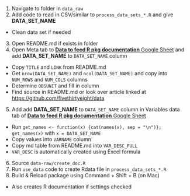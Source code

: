 1. Navigate to folder in `data_raw`
2. Add code to read in CSV/similar to `process_data_sets_*.R` and give **DATA_SET_NAME**
  - Clean data set if needed
3. Open README.md if exists in folder
4. Open Meta tab to [**Data to feed R pkg documentation** Google Sheet](https://drive.google.com/open?id=1bZd1U0EnRglD6xhgHGCMZ8xDGfRkgrQFBLgTzYB_dXo) and add **DATA_SET_NAME** to `DATA_SET_NAME` column
  - Copy `TITLE` and `LINK` from README.md
  - Get `nrow(DATA_SET_NAME)` and `ncol(DATA_SET_NAME)` and copy into `NUM_ROWS` and `NUM_COLS` columns
  - Determine `OBSUNIT` and fill in column
  - Find source in README.md or look over article linked at <https://github.com/fivethirtyeight/data>
5. Add add **DATA_SET_NAME** to `DATA_SET_NAME` column in Variables data tab of [**Data to feed R pkg documentation** Google Sheet](https://drive.google.com/open?id=1bZd1U0EnRglD6xhgHGCMZ8xDGfRkgrQFBLgTzYB_dXo)
  - Run `get_names <- function(x) {cat(names(x), sep = "\n")}; get_names(x)` with `x = DATA_SET_NAME`
  - Copy values into `VARNAME` column
  - Copy md table from README.md into `VAR_DESC_FULL`
  - `VAR_DESC` is automatically created using Excel formula
6. Source `data-raw/create_doc.R`
7. Run `use_data` code to create Rdata file in `process_data_sets_*.R`
8. Build & Reload package using Command + Shift + B (on Mac)
  - Also creates R documentation if settings checked